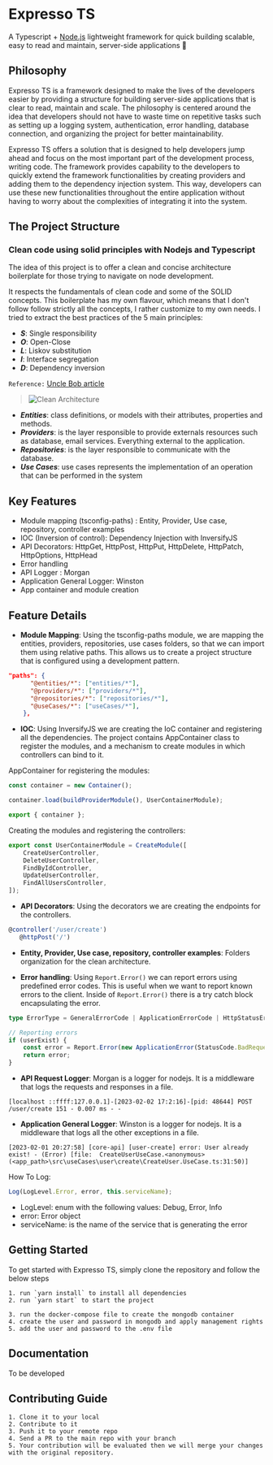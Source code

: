 # Expresso TS

A Typescript + [Node.js]("https://nodejs.org/en/") lightweight framework for quick building scalable, easy to read and maintain, server-side applications 🚀

## Philosophy

Expresso TS is a framework designed to make the lives of the developers easier by providing a structure for building server-side applications that is clear to read, maintain and scale. The philosophy is centered around the idea that developers should not have to waste time on repetitive tasks such as setting up a logging system, authentication, error handling, database connection, and organizing the project for better maintainability.

Expresso TS offers a solution that is designed to help developers jump ahead and focus on the most important part of the development process, writing code. The framework provides capability to the developers to quickly extend the framework functionalities by creating providers and adding them to the dependency injection system. This way, developers can use these new functionalities throughout the entire application without having to worry about the complexities of integrating it into the system.

## The Project Structure

### Clean code using solid principles with Nodejs and Typescript

The idea of this project is to offer a clean and concise architecture boilerplate for those trying to navigate on node development.

It respects the fundamentals of clean code and some of the SOLID concepts. This boilerplate has my own flavour, which means that I don't follow follow strictly all the concepts, I rather customize to my own needs. I tried to extract the best practices of the 5 main principles:

-   **_S_**: Single responsibility
-   **_O_**: Open-Close
-   **_L_**: Liskov substitution
-   **_I_**: Interface segregation
-   **_D_**: Dependency inversion

`Reference:` [Uncle Bob article](http://butunclebob.com/ArticleS.UncleBob.PrinciplesOfOod)

> ![Clean Architecture](https://github.com/rsaz/cleanArchitecture01/blob/main/media/CleanArchitecture.jpg)

-   **_Entities_**: class definitions, or models with their attributes, properties and methods.
-   **_Providers_**: is the layer responsible to provide externals resources such as database, email services. Everything external to the application.
-   **_Repositories_**: is the layer responsible to communicate with the database.
-   **_Use Cases_**: use cases represents the implementation of an operation that can be performed in the system

## Key Features

-   Module mapping (tsconfig-paths) : Entity, Provider, Use case, repository, controller examples
-   IOC (Inversion of control): Dependency Injection with InversifyJS
-   API Decorators: HttpGet, HttpPost, HttpPut, HttpDelete, HttpPatch, HttpOptions, HttpHead
-   Error handling
-   API Logger : Morgan
-   Application General Logger: Winston
-   App container and module creation

## Feature Details

-   **Module Mapping**: Using the tsconfig-paths module, we are mapping the entities, providers, repositories, use cases folders, so that we can import them using relative paths. This allows us to create a project structure that is configured using a development pattern.

```json
"paths": {
      "@entities/*": ["entities/*"],
      "@providers/*": ["providers/*"],
      "@repositories/*": ["repositories/*"],
      "@useCases/*": ["useCases/*"],
    },
```

-   **IOC**: Using InversifyJS we are creating the IoC container and registering all the dependencies. The project contains AppContainer class to register the modules, and a mechanism to create modules in which controllers can bind to it.

AppContainer for registering the modules:

```typescript
const container = new Container();

container.load(buildProviderModule(), UserContainerModule);

export { container };
```

Creating the modules and registering the controllers:

```typescript
export const UserContainerModule = CreateModule([
    CreateUserController,
    DeleteUserController,
    FindByIdController,
    UpdateUserController,
    FindAllUsersController,
]);
```

-   **API Decorators**: Using the decorators we are creating the endpoints for the controllers.

```typescript
@controller('/user/create')
   @httpPost('/')
```

-   **Entity, Provider, Use case, repository, controller examples**: Folders organization for the clean architecture.

-   **Error handling**: Using `Report.Error()` we can report errors using predefined error codes. This is useful when we want to report known errors to the client. Inside of `Report.Error()` there is a try catch block encapsulating the error.

```typescript
type ErrorType = GeneralErrorCode | ApplicationErrorCode | HttpStatusErrorCode;

// Reporting errors
if (userExist) {
    const error = Report.Error(new ApplicationError(StatusCode.BadRequest, "User already exist!"), "user-create");
    return error;
}
```

-   **API Request Logger**: Morgan is a logger for nodejs. It is a middleware that logs the requests and responses in a file.

```Text
[localhost ::ffff:127.0.0.1]-[2023-02-02 17:2:16]-[pid: 48644] POST /user/create 151 - 0.007 ms - -
```

-   **Application General Logger**: Winston is a logger for nodejs. It is a middleware that logs all the other exceptions in a file.

```Text
[2023-02-01 20:27:58] [core-api] [user-create] error: User already exist! - (Error) [file:  CreateUserUseCase.<anonymous> (<app_path>\src\useCases\user\create\CreateUser.UseCase.ts:31:50)]
```

How To Log:

```typescript
Log(LogLevel.Error, error, this.serviceName);
```

-   LogLevel: enum with the following values: Debug, Error, Info
-   error: Error object
-   serviceName: is the name of the service that is generating the error

## Getting Started

To get started with Expresso TS, simply clone the repository and follow the below steps

```
1. run `yarn install` to install all dependencies
2. run `yarn start` to start the project

3. run the docker-compose file to create the mongodb container
4. create the user and password in mongodb and apply management rights
5. add the user and password to the .env file
```

## Documentation

To be developed

## Contributing Guide

```
1. Clone it to your local
2. Contribute to it
3. Push it to your remote repo
4. Send a PR to the main repo with your branch
5. Your contribution will be evaluated then we will merge your changes with the original repository.
```
